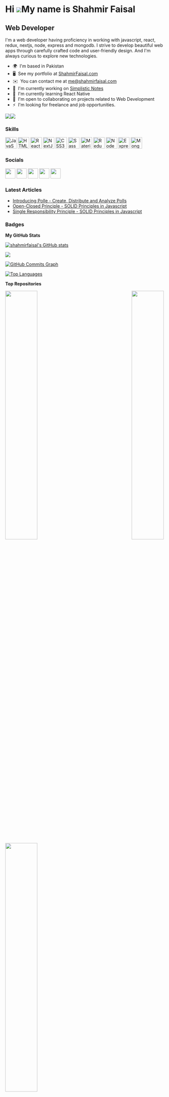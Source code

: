 Hi ![](https://user-images.githubusercontent.com/18350557/176309783-0785949b-9127-417c-8b55-ab5a4333674e.gif)My name is Shahmir Faisal
======================================================================================================================================

Web Developer
-------------

I'm a web developer having proficiency in working with javascript, react, redux, nextjs, node, express and mongodb. I strive to develop beautiful web apps through carefully crafted code and user-friendly design. And I'm always curious to explore new technologies.

* 🌍  I'm based in Pakistan
* 🖥️  See my portfolio at [ShahmirFaisal.com](http://shahmirfaisal.com)
* ✉️  You can contact me at [me@shahmirfaisal.com](mailto:me@shahmirfaisal.com)
* 🚀  I'm currently working on [Simplistic Notes](https://simplisticnotes.com)
* 🧠  I'm currently learning React Native
* 🤝  I'm open to collaborating on projects related to Web Development
* ⚡  I'm looking for freelance and job opportunities.

<a href="https://www.twitter.com/codewithshahmir" target="_blank" rel="noreferrer"><img
src="https://img.shields.io/twitter/follow/codewithshahmir?logo=twitter&style=for-the-badge&color=0891b2&labelColor=1c1917"
/></a><a href="https://www.github.com/shahmirfaisal" target="_blank" rel="noreferrer"><img
src="https://img.shields.io/github/followers/shahmirfaisal?logo=github&style=for-the-badge&color=0891b2&labelColor=1c1917" /></a>

### Skills

<p align="left">
<a href="https://developer.mozilla.org/en-US/docs/Web/JavaScript" target="_blank" rel="noreferrer"><img src="https://raw.githubusercontent.com/danielcranney/readme-generator/main/public/icons/skills/javascript-colored.svg" width="36" height="36" alt="JavaScript" /></a>
<a href="https://developer.mozilla.org/en-US/docs/Glossary/HTML5" target="_blank" rel="noreferrer"><img src="https://raw.githubusercontent.com/danielcranney/readme-generator/main/public/icons/skills/html5-colored.svg" width="36" height="36" alt="HTML5" /></a>
<a href="https://reactjs.org/" target="_blank" rel="noreferrer"><img src="https://raw.githubusercontent.com/danielcranney/readme-generator/main/public/icons/skills/react-colored.svg" width="36" height="36" alt="React" /></a>
<a href="https://nextjs.org/docs" target="_blank" rel="noreferrer"><img src="https://raw.githubusercontent.com/danielcranney/readme-generator/main/public/icons/skills/nextjs-colored.svg" width="36" height="36" alt="NextJs" /></a>
<a href="https://www.w3.org/TR/CSS/#css" target="_blank" rel="noreferrer"><img src="https://raw.githubusercontent.com/danielcranney/readme-generator/main/public/icons/skills/css3-colored.svg" width="36" height="36" alt="CSS3" /></a>
<a href="https://sass-lang.com/" target="_blank" rel="noreferrer"><img src="https://raw.githubusercontent.com/danielcranney/readme-generator/main/public/icons/skills/sass-colored.svg" width="36" height="36" alt="Sass" /></a>
<a href="https://mui.com/" target="_blank" rel="noreferrer"><img src="https://raw.githubusercontent.com/danielcranney/readme-generator/main/public/icons/skills/materialui-colored.svg" width="36" height="36" alt="Material UI" /></a>
<a href="https://redux.js.org/" target="_blank" rel="noreferrer"><img src="https://raw.githubusercontent.com/danielcranney/readme-generator/main/public/icons/skills/redux-colored.svg" width="36" height="36" alt="Redux" /></a>
<a href="https://nodejs.org/en/" target="_blank" rel="noreferrer"><img src="https://raw.githubusercontent.com/danielcranney/readme-generator/main/public/icons/skills/nodejs-colored.svg" width="36" height="36" alt="NodeJS" /></a>
<a href="https://expressjs.com/" target="_blank" rel="noreferrer"><img src="https://raw.githubusercontent.com/danielcranney/readme-generator/main/public/icons/skills/express-colored.svg" width="36" height="36" alt="Express" /></a>
<a href="https://www.mongodb.com/" target="_blank" rel="noreferrer"><img src="https://raw.githubusercontent.com/danielcranney/readme-generator/main/public/icons/skills/mongodb-colored.svg" width="36" height="36" alt="MongoDB" /></a>
</p>


### Socials

<p align="left"> <a href="https://www.dev.to/shahmir049" target="_blank" rel="noreferrer"><img src="https://raw.githubusercontent.com/danielcranney/readme-generator/main/public/icons/socials/devdotto.svg" width="32" height="32" /></a> <a href="https://www.github.com/shahmirfaisal" target="_blank" rel="noreferrer"><img src="https://raw.githubusercontent.com/danielcranney/readme-generator/main/public/icons/socials/github.svg" width="32" height="32" /></a> <a href="https://shahmirfaisal.hashnode.dev" target="_blank" rel="noreferrer"><img src="https://raw.githubusercontent.com/danielcranney/readme-generator/main/public/icons/socials/hashnode.svg" width="32" height="32" /></a> <a href="https://www.linkedin.com/in/shahmir-faisal-17978616a" target="_blank" rel="noreferrer"><img src="https://raw.githubusercontent.com/danielcranney/readme-generator/main/public/icons/socials/linkedin.svg" width="32" height="32" /></a> <a href="https://www.twitter.com/codewithshahmir" target="_blank" rel="noreferrer"><img src="https://raw.githubusercontent.com/danielcranney/readme-generator/main/public/icons/socials/twitter.svg" width="32" height="32" /></a></p>


### Latest Articles

- [Introducing Polle - Create, Distribute and Analyze Polls](https://shahmir.me/introducing-polle-create-distribute-and-analyze-polls)
- [Open-Closed Principle - SOLID Principles in Javascript](https://shahmir.me/open-closed-principle-solid-principles-in-javascript)
- [Single Responsibility Principle - SOLID Principles in Javascript](https://shahmir.me/single-responsibility-principle-solid-principles-in-javascript)


### Badges

<b>My GitHub Stats</b>

<a href="http://www.github.com/shahmirfaisal"><img src="https://github-readme-stats.vercel.app/api?username=shahmirfaisal&show_icons=true&hide=&count_private=true&title_color=0891b2&text_color=ffffff&icon_color=0891b2&bg_color=1c1917&hide_border=true&show_icons=true" alt="shahmirfaisal's GitHub stats" /></a>

<a href="http://www.github.com/shahmirfaisal"><img src="https://github-readme-streak-stats.herokuapp.com/?user=shahmirfaisal&stroke=ffffff&background=1c1917&ring=0891b2&fire=0891b2&currStreakNum=ffffff&currStreakLabel=0891b2&sideNums=ffffff&sideLabels=ffffff&dates=ffffff&hide_border=true" /></a>

<a href="http://www.github.com/shahmirfaisal"><img src="https://activity-graph.herokuapp.com/graph?username=shahmirfaisal&bg_color=1c1917&color=ffffff&line=0891b2&point=ffffff&area_color=1c1917&area=true&hide_border=true&custom_title=GitHub%20Commits%20Graph" alt="GitHub Commits Graph" /></a>

<a href="https://github.com/shahmirfaisal" align="left"><img src="https://github-readme-stats.vercel.app/api/top-langs/?username=shahmirfaisal&langs_count=10&title_color=0891b2&text_color=ffffff&icon_color=0891b2&bg_color=1c1917&hide_border=true&locale=en&custom_title=Top%20%Languages" alt="Top Languages" /></a>

<b>Top Repositories</b>

<div width="100%" align="center"><a href="https://github.com/shahmirfaisal/image-slider-generator" align="left"><img align="left" width="45%" src="https://github-readme-stats.vercel.app/api/pin/?username=shahmirfaisal&repo=image-slider-generator&title_color=0891b2&text_color=ffffff&icon_color=0891b2&bg_color=1c1917&hide_border=true&locale=en" /></a><a href="https://github.com/shahmirfaisal/polle" align="right"><img align="right" width="45%" src="https://github-readme-stats.vercel.app/api/pin/?username=shahmirfaisal&repo=polle&title_color=0891b2&text_color=ffffff&icon_color=0891b2&bg_color=1c1917&hide_border=true&locale=en" /></a></div><br /><br /><br /><br /><br /><br /><br />

<br /><br /><br /><br /><br />

<div width="100%" align="center"><a href="https://github.com/shahmirfaisal/ecommerce-frontend" align="left"><img align="left" width="45%" src="https://github-readme-stats.vercel.app/api/pin/?username=shahmirfaisal&repo=ecommerce-frontend&title_color=0891b2&text_color=ffffff&icon_color=0891b2&bg_color=1c1917&hide_border=true&locale=en" /></a></div>
